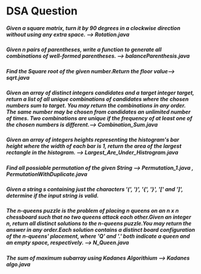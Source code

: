 <h1> DSA Question  </h1>
<h5>Given a square matrix, turn it by 90 degrees in a clockwise direction without using any extra space. -->  Rotation.java </h5>
<h5>Given n pairs of parentheses, write a function to generate all combinations of well-formed parentheses. --> balanceParenthesis.java</h5>
<h5>Find the Square root of the given number.Return the floor value--> sqrt.java</h5>
<h5>Given an array of distinct integers candidates and a target integer target, return a list of all unique combinations of candidates where the chosen numbers sum to target. You may return the combinations in any order. The same number may be chosen from candidates an unlimited number of times. Two combinations are unique if the 
frequency of at least one of the chosen numbers is different.--> Combination_Sum.java</h5>
<h5>Given an array of integers heights representing the histogram's bar height where the width of each bar is 1, return the area of the largest rectangle in the histogram. --> Largest_Are_Under_Histrogram.java</h5>
<h5>Find all possiable permutation of the given String --> Permutation_1.java , PermutationWithDuplicate.java </h5>
<h5>Given a string s containing just the characters '(', ')', '{', '}', '[' and ']', determine if the input string is valid.</h5>
<h5>The n-queens puzzle is the problem of placing n queens on an n x n chessboard such that no two queens attack each other.Given an integer n, return all distinct solutions to the n-queens puzzle.You may return the answer in any order.Each solution contains a distinct board configuration of the n-queens' placement, where 'Q' and '.' both indicate a queen and an empty space, respectively. --> N_Queen.java</h5>
<h5>The sum of maximum subarray using Kadanes Algorithium --> Kadanes algo.java </h5>
